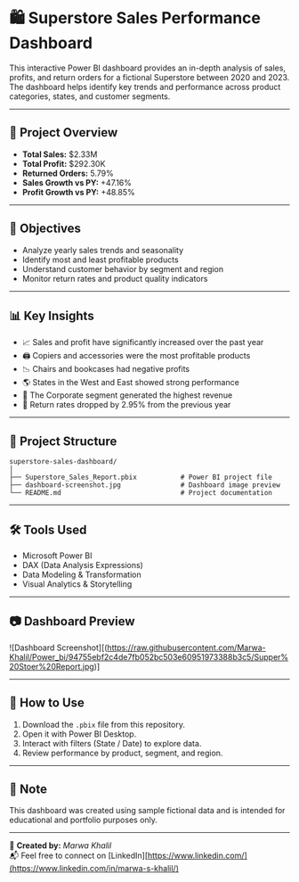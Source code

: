 
# 🛍️ Superstore Sales Performance Dashboard

This interactive Power BI dashboard provides an in-depth analysis of sales, profits, and return orders for a fictional Superstore between 2020 and 2023. The dashboard helps identify key trends and performance across product categories, states, and customer segments.

---

## 📌 Project Overview

- **Total Sales:** $2.33M  
- **Total Profit:** $292.30K  
- **Returned Orders:** 5.79%  
- **Sales Growth vs PY:** +47.16%  
- **Profit Growth vs PY:** +48.85%  

---

## 🎯 Objectives

- Analyze yearly sales trends and seasonality  
- Identify most and least profitable products  
- Understand customer behavior by segment and region  
- Monitor return rates and product quality indicators  

---

## 📊 Key Insights

- 📈 Sales and profit have significantly increased over the past year  
- 🖨️ Copiers and accessories were the most profitable products  
- 📉 Chairs and bookcases had negative profits  
- 🌎 States in the West and East showed strong performance  
- 🧾 The Corporate segment generated the highest revenue  
- 🔁 Return rates dropped by 2.95% from the previous year  

---

## 📁 Project Structure

```
superstore-sales-dashboard/
│
├── Superstore_Sales_Report.pbix           # Power BI project file
├── dashboard-screenshot.jpg               # Dashboard image preview
└── README.md                              # Project documentation
```

---

## 🛠️ Tools Used

- Microsoft Power BI  
- DAX (Data Analysis Expressions)  
- Data Modeling & Transformation  
- Visual Analytics & Storytelling  

---

## 📷 Dashboard Preview

![Dashboard Screenshot][(https://raw.githubusercontent.com/Marwa-Khalil/Power_bi/94755ebf2c4de7fb052bc503e60951973388b3c5/Supper%20Stoer%20Report.jpg)]

---

## 🚀 How to Use

1. Download the `.pbix` file from this repository.
2. Open it with Power BI Desktop.
3. Interact with filters (State / Date) to explore data.
4. Review performance by product, segment, and region.

---

## 📌 Note

This dashboard was created using sample fictional data and is intended for educational and portfolio purposes only.

---

🔗 **Created by:** *Marwa Khalil*  
📬 Feel free to connect on [LinkedIn][https://www.linkedin.com/](https://www.linkedin.com/in/marwa-s-khalil/)
